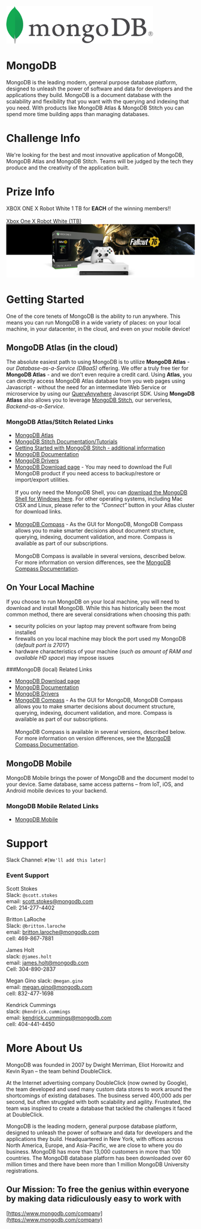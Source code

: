 <!-- Optional: Your company logo, modify height as needed, remove if not wanted -->
<!-- If your logo file ends in jpg or jpeg, update the link below accordingly -->
<img src="./logo.png" height="100"/>   

# MongoDB
<!-- What does your company do? What makes you interesting? Why should a team use your tech? Enter text below: -->
MongoDB is the leading modern, general purpose database platform, designed to unleash the power of software and data for developers and the applications they build. MongoDB is a document database with the scalability and flexibility that you want with the querying and indexing that you need. With products like MongoDB Atlas & MongoDB Stitch you can spend more time building apps than managing databases. 
# Challenge Info
<!-- What are you looking for? How will teams be judged? Enter text below:  -->
We're looking for the best and most innovative application of MongoDB, MongoDB Atlas and MongoDB Stitch. Teams will be judged by the tech they produce and the creativity of the application built. 

# Prize Info
<!-- What is your sponsor prize? Is it one for each member? Enter text below: -->
XBOX ONE X Robot White 1 TB for **EACH** of the winning members!!<br/> <br/>
[Xbox One X Robot White (1TB)](https://www.xbox.com/en-us/xbox-one/consoles/xbox-one-x/fallout-76-1tb-se)
![](./xbox-image.jpg)

# Getting Started
<!-- How do teams use your tech? Do you have links to resources? Are there directories here that include sample projects? Enter text below: -->
One of the core tenets of MongoDB is the ability to run anywhere.  This means you can run MongoDB in a wide variety of places: on your local machine, in your datacenter, in the cloud, and even on your mobile device!

## MongoDB Atlas (in the cloud)
The absolute easiest path to using MongoDB is to utilize **MongoDB Atlas** - our *Database-as-a-Service (DBaaS)* offering. We offer a truly free tier for **MongoDB Atlas** - and we don't even require a credit card.  Using **Atlas**, you can directly access MongoDB Atlas database from you web pages using Javascript - without the need for an intermediate Web Service or microservice by using our [QueryAnywhere](https://docs.mongodb.com/stitch/getting-started/configure-rules-based-access-to-mongodb/) Javascript SDK.  Using **MongoDB Atlass** also allows you to leverage [MongoDB Stitch](https://docs.mongodb.com/stitch/), our serverless, *Backend-as-a-Service*.

### MongoDB Atlas/Stitch Related Links
* [MongoDB Atlas](https://www.mongodb.com/cloud)
* [MongoDB Stitch Documentation/Tutorials](https://docs.mongodb.com/stitch/)
* [Getting Started with MongoDB Stitch - additional information](./stitch)
* [MongoDB Documentation](https://docs.mongodb.com/)
* [MongoDB Drivers](https://docs.mongodb.com/ecosystem/drivers/)
* [MongoDB Download page](https://www.mongodb.com/download-center/enterprise) - You may need to download the Full MongoDB product if you need access to backup/restore or import/export utilities.<br/><br/>If you only need the MongoDB Shell, you can [download the MongoDB Shell for Windows here](https://downloads.mongodb.org/win32/mongodb-shell-win32-x86_64-2008plus-ssl-4.0.8.zip).  For other operating systems, including Mac OSX and Linux, please refer to the *"Connect"* button in your Atlas cluster for download links. <br/><br/>
* [MongoDB Compass](https://www.mongodb.com/download-center/compass) - As the GUI for MongoDB, MongoDB Compass allows you to make smarter decisions about document structure, querying, indexing, document validation, and more. Compass is available as part of our subscriptions.<BR/><BR/>
MongoDB Compass is available in several versions, described below. For more information on version differences, see the [MongoDB Compass Documentation](https://docs.mongodb.com/compass/master/?_ga=2.167270397.237828379.1553986479-2088661027.1537206000).



## On Your Local Machine
If you choose to run MongoDB on your local machine, you will need to download and install MongoDB.  While this has historically been the most common method, there are several considrations when choosing this path:
* security policies on your laptop may prevent software from being installed
* firewalls on you local machine may block the port used my MongoDB (*default port is 27017*)
* hardware characteristics of your machine (*such as amount of RAM and available HD space*) may impose issues

###MongoDB (local) Related Links
* [MongoDB Download page](https://www.mongodb.com/download-center/enterprise)
* [MongoDB Documentation](https://docs.mongodb.com/)
* [MongoDB Drivers](https://docs.mongodb.com/ecosystem/drivers/)
* [MongoDB Compass](https://www.mongodb.com/download-center/compass) - As the GUI for MongoDB, MongoDB Compass allows you to make smarter decisions about document structure, querying, indexing, document validation, and more. Compass is available as part of our subscriptions.<BR/><BR/>
MongoDB Compass is available in several versions, described below. For more information on version differences, see the [MongoDB Compass Documentation](https://docs.mongodb.com/compass/master/?_ga=2.167270397.237828379.1553986479-2088661027.1537206000).



## MongoDB Mobile
MongoDB Mobile brings the power of MongoDB and the document model to your device. Same database, same access patterns – from IoT, iOS, and Android mobile devices to your backend.

### MongoDB Mobile Related Links
* [MongoDB Mobile](https://www.mongodb.com/products/mobile)


# Support
Slack Channel: `#[We'll add this later]`
<!-- Other than asking for help from your team in our Slack workspace, how else can devs get help? Enter text below: -->

### Event Support
<!-- Add every member of your team here, provide as much detail as possible and use the format below -->
<!-- Leave each </br> where it is, they are used to make the formatting here nice! -->
Scott Stokes <br/>
Slack: `@scott.stokes`<br/>
email: scott.stokes@mongodb.com <br/>
Cell: 214-277-4402<br/>

Britton LaRoche<br/>
Slack: `@britton.laroche`<br/>
email: britton.laroche@mongodb.com<br/>
cell: 469-867-7881<br/> 

James Holt<br/>
slack: `@james.holt`<br/>
email: james.holt@mongodb.com<br/>
Cell: 304-890-2837<br/>

Megan Gino
slack: `@megan.gino`<br/>
email: megan.gino@mongodb.com<br/>
cell: 832-477-1698<br/>

Kendrick Cummings<br/>
slack: `@kendrick.cummings` <br/>
email: kendrick.cummings@mongodb.com<br/>
cell: 404-441-4450<br/>

# More About Us
<!-- Optional: Anything else you want to say! Enter text below: -->
MongoDB was founded in 2007 by Dwight Merriman, Eliot Horowitz and Kevin Ryan – the team behind DoubleClick.

At the Internet advertising company DoubleClick (now owned by Google), the team developed and used many custom data stores to work around the shortcomings of existing databases. The business served 400,000 ads per second, but often struggled with both scalability and agility. Frustrated, the team was inspired to create a database that tackled the challenges it faced at DoubleClick.

MongoDB is the leading modern, general purpose database platform, designed to unleash the power of software and data for developers and the applications they build. Headquartered in New York, with offices across North America, Europe, and Asia-Pacific, we are close to where you do business. MongoDB has more than 13,000 customers in more than 100 countries. The MongoDB database platform has been downloaded over 60 million times and there have been more than 1 million MongoDB University registrations.

## Our Mission: To free the genius within everyone by making data ridiculously easy to work with

[https://www.mongodb.com/company](https://www.mongodb.com/company)